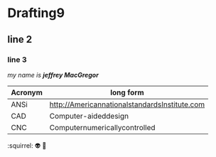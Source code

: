 # Drafting9 

## line 2

### line 3

_my name is **jeffrey MacGregor**_

Acronym| long form
--------|--------
ANSi |  http://AmericannationalstandardsInstitute.com 
CAD  |  Computer-aideddesign 
CNC  |  Computernumericallycontrolled
:squirrel:
:alien:
:clap:

